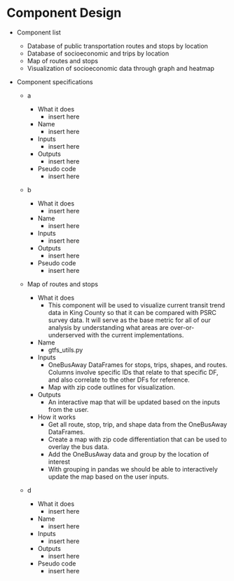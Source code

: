 # Component Design

* Component list
  - Database of public transportation routes and stops by location
  - Database of socioeconomic and trips by location
  - Map of routes and stops
  - Visualization of socioeconomic data through graph and heatmap

* Component specifications
  - a
    - What it does
       - insert here
    - Name
       - insert here
    - Inputs
       - insert here
    - Outputs
       - insert here
    - Pseudo code
       - insert here


  - b
    - What it does
      - insert here
    - Name
      - insert here
    - Inputs
      - insert here
    - Outputs
      - insert here
    - Pseudo code
      - insert here

  - Map of routes and stops
    - What it does
      - This component will be used to visualize current transit trend data in King
      County so that it can be compared with PSRC survey data.
      It will serve as the base metric for all of our analysis by understanding what
      areas are over-or-underserved with the current implementations.
    - Name
      - gtfs_utils.py
    - Inputs
      - OneBusAway DataFrames for stops, trips, shapes, and routes. Columns involve
      specific IDs that relate to that specific DF, and also correlate to the other
      DFs for reference.
      - Map with zip code outlines for visualization.
    - Outputs
      - An interactive map that will be updated based on the inputs from the user.
    - How it works
      - Get all route, stop, trip, and shape data from the OneBusAway DataFrames.
      - Create a map with zip code differentiation that can be used to overlay the
      bus data.
      - Add the OneBusAway data and group by the location of interest
      - With grouping in pandas we should be able to interactively update the map
      based on the user inputs.

  - d
    - What it does
      - insert here
    - Name
      - insert here
    - Inputs
      - insert here
    - Outputs
      - insert here
    - Pseudo code
      - insert here
